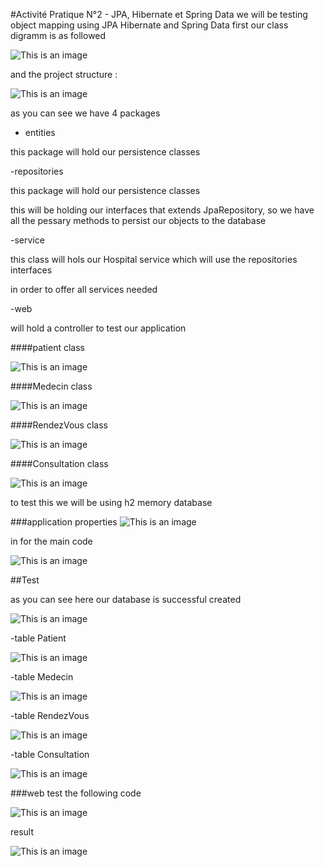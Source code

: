 #Activité Pratique N°2 - JPA, Hibernate et Spring Data
we will be testing object mapping using JPA Hibernate and Spring Data
first our class digramm is as followed 

![This is an image](Images/1.PNG)

and the project structure :

![This is an image](Images/img.PNG)
 
as you can see we have 4 packages

 - entities
 
this package will hold our persistence classes 

-repositories 

this package will hold our persistence classes 

this will be holding our interfaces that extends JpaRepository, so we have 
all the pessary methods to persist our objects to the database

-service

this class will hols our Hospital service which will use the repositories interfaces 

in order to offer all services needed

-web

will hold a controller to test our application

####patient class

![This is an image](Images/img_1.PNG)

####Medecin class

![This is an image](Images/img_2.PNG)

####RendezVous class

![This is an image](Images/img_3.PNG)

####Consultation class

![This is an image](Images/img_4.PNG)

to test this we will be using h2 memory database

###application properties
![This is an image](Images/img_5.PNG)

in for the main code 

![This is an image](Images/img_6.PNG)

##Test

as you can see here our database is successful created

![This is an image](Images/img_7.PNG)

-table Patient

![This is an image](Images/img_8.PNG)

-table Medecin

![This is an image](Images/img_9.PNG)

-table RendezVous

![This is an image](Images/img_10.PNG)

-table Consultation

![This is an image](Images/img_11.PNG)


###web test
 the following code

 ![This is an image](Images/img_12.PNG)

result

![This is an image](Images/img_13.PNG)






